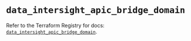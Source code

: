 # `data_intersight_apic_bridge_domain`

Refer to the Terraform Registry for docs: [`data_intersight_apic_bridge_domain`](https://registry.terraform.io/providers/ciscodevnet/intersight/1.0.71/docs/data-sources/apic_bridge_domain).
